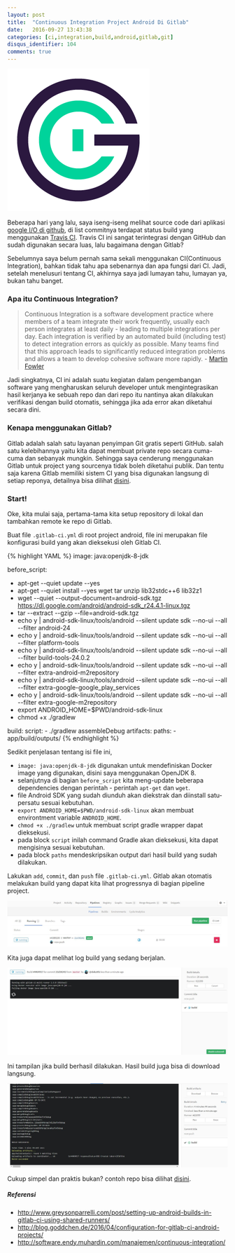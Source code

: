 ```yaml
---
layout: post
title:  "Continuous Integration Project Android Di Gitlab"
date:   2016-09-27 13:43:38 
categories: [ci,integration,build,android,gitlab,git]
disqus_identifier: 104
comments: true
---
```


![logo gitlabCI](https://raw.githubusercontent.com/dekzitfz/dekzitfz.github.io/master/img/posts/icon_gitlab_ci.png)

Beberapa hari yang lalu, saya iseng-iseng melihat source code dari aplikasi [google I/O di github][iosched], di list commitnya terdapat status build yang menggunakan [Travis CI][travisCI]. Travis CI ini sangat terintegrasi dengan GitHub dan sudah digunakan secara luas, lalu bagaimana dengan Gitlab?

<!--more-->

Sebelumnya saya belum pernah sama sekali menggunakan CI(Continuous Integration), bahkan tidak tahu apa sebenarnya dan apa fungsi dari CI. Jadi, setelah menelusuri tentang CI, akhirnya saya jadi lumayan tahu, lumayan ya, bukan tahu banget.

### Apa itu Continuous Integration?
> Continuous Integration is a software development practice where members of a team integrate their work frequently, usually each person integrates at least daily - leading to multiple integrations per day. Each integration is verified by an automated build (including test) to detect integration errors as quickly as possible. Many teams find that this approach leads to significantly reduced integration problems and allows a team to develop cohesive software more rapidly. - [Martin Fowler](http://martinfowler.com/articles/continuousIntegration.html)

Jadi singkatnya, CI ini adalah suatu kegiatan dalam pengembangan software yang mengharuskan seluruh developer untuk mengintegrasikan hasil kerjanya ke sebuah repo dan dari repo itu nantinya akan dilakukan verifikasi dengan build otomatis, sehingga jika ada error akan diketahui secara dini.

### Kenapa menggunakan Gitlab?
Gitlab adalah salah satu layanan penyimpan Git gratis seperti GitHub. salah satu kelebihannya yaitu kita dapat membuat private repo secara cuma-cuma dan sebanyak mungkin. Sehingga saya cenderung menggunakan Gitlab untuk project yang sourcenya tidak boleh diketahui publik. Dan tentu saja karena Gitlab memiliki sistem CI yang bisa digunakan langsung di setiap reponya, detailnya bisa dilihat [disini][aboutgitlabci].

### Start!
Oke, kita mulai saja, pertama-tama kita setup repository di lokal dan tambahkan remote ke repo di Gitlab.

Buat file `.gitlab-ci.yml` di root project android, file ini merupakan file konfigurasi build yang akan dieksekusi oleh Gitlab CI.

{% highlight YAML %}
image: java:openjdk-8-jdk

before_script:
  - apt-get --quiet update --yes
  - apt-get --quiet install --yes wget tar unzip lib32stdc++6 lib32z1
  - wget --quiet --output-document=android-sdk.tgz https://dl.google.com/android/android-sdk_r24.4.1-linux.tgz
  - tar --extract --gzip --file=android-sdk.tgz
  - echo y | android-sdk-linux/tools/android --silent update sdk --no-ui --all --filter android-24
  - echo y | android-sdk-linux/tools/android --silent update sdk --no-ui --all --filter platform-tools
  - echo y | android-sdk-linux/tools/android --silent update sdk --no-ui --all --filter build-tools-24.0.2
  - echo y | android-sdk-linux/tools/android --silent update sdk --no-ui --all --filter extra-android-m2repository
  - echo y | android-sdk-linux/tools/android --silent update sdk --no-ui --all --filter extra-google-google_play_services
  - echo y | android-sdk-linux/tools/android --silent update sdk --no-ui --all --filter extra-google-m2repository
  - export ANDROID_HOME=$PWD/android-sdk-linux
  - chmod +x ./gradlew

build:
  script:
    - ./gradlew assembleDebug
  artifacts:
    paths:
    - app/build/outputs/
{% endhighlight %}

Sedikit penjelasan tentang isi file ini, 

- `image: java:openjdk-8-jdk` digunakan untuk mendefiniskan Docker image yang digunakan, disini saya menggunakan OpenJDK 8.
- selanjutnya di bagian `before_script` kita meng-update beberapa dependencies dengan perintah - perintah `apt-get` dan `wget`.
- file Android SDK yang sudah diunduh akan diekstrak dan diinstall satu-persatu sesuai kebutuhan.
- `export ANDROID_HOME=$PWD/android-sdk-linux` akan membuat environtment variable `ANDROID_HOME`.
- `chmod +x ./gradlew` untuk membuat script gradle wrapper dapat dieksekusi.
- pada block `script` inilah command Gradle akan dieksekusi, kita dapat mengisinya sesuai kebutuhan.
- pada block `paths` mendeskripsikan output dari hasil build yang sudah dilakukan.

Lakukan `add`, `commit`, dan `push` file `.gitlab-ci.yml`. Gitlab akan otomatis melakukan build yang dapat kita lihat progressnya di bagian pipeline project.

![pipeline](http://raw.githubusercontent.com/dekzitfz/dekzitfz.github.io/master/img/posts/Screenshot_092716_121338_PM.jpg)

Kita juga dapat melihat log build yang sedang berjalan.

![pipeline](http://raw.githubusercontent.com/dekzitfz/dekzitfz.github.io/master/img/posts/Screenshot_092716_121405_PM.jpg)

Ini tampilan jika build berhasil dilakukan. Hasil build juga bisa di download langsung.

![pipeline](http://raw.githubusercontent.com/dekzitfz/dekzitfz.github.io/master/img/posts/Screenshot_092716_121847_PM.jpg)

Cukup simpel dan praktis bukan? contoh repo bisa dilihat [disini][gitlabCI].

##### Referensi
- http://www.greysonparrelli.com/post/setting-up-android-builds-in-gitlab-ci-using-shared-runners/
- http://blog.goddchen.de/2016/04/configuration-for-gitlab-ci-android-projects/
- http://software.endy.muhardin.com/manajemen/continuous-integration/


[iosched]: https://github.com/google/iosched
[travisCI]: https://travis-ci.org/
[gitlabCI]: https://gitlab.com/dekzitfz/GitlabCIExample
[aboutgitlabci]: https://about.gitlab.com/gitlab-ci/